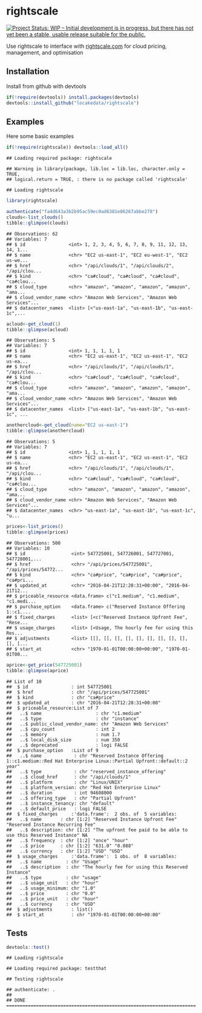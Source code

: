 rightscale
==========

[![Project Status: WIP – Initial development is in progress, but there has not yet been a stable, usable release suitable for the public.](http://www.repostatus.org/badges/latest/wip.svg)](http://www.repostatus.org/#wip)

Use rightscale to interface with [rightscale.com](https://rightscale.com) for cloud pricing, management, and optimisation

Installation
------------

Install from github with devtools

``` r
if(!require(devtools)) install.packages(devtools)
devtools::install_github("locakedata/rightscale")
```

Examples
--------

Here some basic examples

``` r
if(!require(rightscale)) devtools::load_all()
```

    ## Loading required package: rightscale

    ## Warning in library(package, lib.loc = lib.loc, character.only = TRUE,
    ## logical.return = TRUE, : there is no package called 'rightscale'

    ## Loading rightscale

``` r
library(rightscale)

authenticate("fa4d643a3b2b95ac59ec0ad6381e86267abbe278")
clouds<-list_clouds()
tibble::glimpse(clouds)
```

    ## Observations: 62
    ## Variables: 7
    ## $ id                <int> 1, 2, 3, 4, 5, 6, 7, 8, 9, 11, 12, 13, 14, 1...
    ## $ name              <chr> "EC2 us-east-1", "EC2 eu-west-1", "EC2 us-we...
    ## $ href              <chr> "/api/clouds/1", "/api/clouds/2", "/api/clou...
    ## $ kind              <chr> "ca#cloud", "ca#cloud", "ca#cloud", "ca#clou...
    ## $ cloud_type        <chr> "amazon", "amazon", "amazon", "amazon", "ama...
    ## $ cloud_vendor_name <chr> "Amazon Web Services", "Amazon Web Services"...
    ## $ datacenter_names  <list> [<"us-east-1a", "us-east-1b", "us-east-1c",...

``` r
acloud<-get_cloud(1)
tibble::glimpse(acloud)
```

    ## Observations: 5
    ## Variables: 7
    ## $ id                <int> 1, 1, 1, 1, 1
    ## $ name              <chr> "EC2 us-east-1", "EC2 us-east-1", "EC2 us-ea...
    ## $ href              <chr> "/api/clouds/1", "/api/clouds/1", "/api/clou...
    ## $ kind              <chr> "ca#cloud", "ca#cloud", "ca#cloud", "ca#clou...
    ## $ cloud_type        <chr> "amazon", "amazon", "amazon", "amazon", "ama...
    ## $ cloud_vendor_name <chr> "Amazon Web Services", "Amazon Web Services"...
    ## $ datacenter_names  <list> ["us-east-1a", "us-east-1b", "us-east-1c", ...

``` r
anothercloud<-get_cloud(name="EC2 us-east-1")
tibble::glimpse(anothercloud)
```

    ## Observations: 5
    ## Variables: 7
    ## $ id                <int> 1, 1, 1, 1, 1
    ## $ name              <chr> "EC2 us-east-1", "EC2 us-east-1", "EC2 us-ea...
    ## $ href              <chr> "/api/clouds/1", "/api/clouds/1", "/api/clou...
    ## $ kind              <chr> "ca#cloud", "ca#cloud", "ca#cloud", "ca#clou...
    ## $ cloud_type        <chr> "amazon", "amazon", "amazon", "amazon", "ama...
    ## $ cloud_vendor_name <chr> "Amazon Web Services", "Amazon Web Services"...
    ## $ datacenter_names  <chr> "us-east-1a", "us-east-1b", "us-east-1c", "u...

``` r
prices<-list_prices()
tibble::glimpse(prices)
```

    ## Observations: 500
    ## Variables: 10
    ## $ id                 <int> 547725001, 547726001, 547727001, 547728001,...
    ## $ href               <chr> "/api/prices/547725001", "/api/prices/54772...
    ## $ kind               <chr> "ca#price", "ca#price", "ca#price", "ca#pri...
    ## $ updated_at         <chr> "2016-04-21T12:28:31+00:00", "2016-04-21T12...
    ## $ priceable_resource <data.frame> c("c1.medium", "c1.medium", "c1.medi...
    ## $ purchase_option    <data.frame> c("Reserved Instance Offering 1::c1....
    ## $ fixed_charges      <list> [<c("Reserved Instance Upfront Fee", "Rese...
    ## $ usage_charges      <list> [<Usage, The hourly fee for using this Res...
    ## $ adjustments        <list> [[], [], [], [], [], [], [], [], [], [], [...
    ## $ start_at           <chr> "1970-01-01T00:00:00+00:00", "1970-01-01T00...

``` r
aprice<-get_price(547725001)
tibble::glimpse(aprice)
```

    ## List of 10
    ##  $ id                : int 547725001
    ##  $ href              : chr "/api/prices/547725001"
    ##  $ kind              : chr "ca#price"
    ##  $ updated_at        : chr "2016-04-21T12:28:31+00:00"
    ##  $ priceable_resource:List of 7
    ##   ..$ name                    : chr "c1.medium"
    ##   ..$ type                    : chr "instance"
    ##   ..$ public_cloud_vendor_name: chr "Amazon Web Services"
    ##   ..$ cpu_count               : int 2
    ##   ..$ memory                  : num 1.7
    ##   ..$ local_disk_size         : num 350
    ##   ..$ deprecated              : logi FALSE
    ##  $ purchase_option   :List of 9
    ##   ..$ name            : chr "Reserved Instance Offering 1::c1.medium::Red Hat Enterprise Linux::Partial Upfront::default::2 year"
    ##   ..$ type            : chr "reserved_instance_offering"
    ##   ..$ cloud_href      : chr "/api/clouds/1"
    ##   ..$ platform        : chr "Linux/UNIX"
    ##   ..$ platform_version: chr "Red Hat Enterprise Linux"
    ##   ..$ duration        : int 94608000
    ##   ..$ offering_type   : chr "Partial Upfront"
    ##   ..$ instance_tenancy: chr "default"
    ##   ..$ default_price   : logi FALSE
    ##  $ fixed_charges     :'data.frame':  2 obs. of  5 variables:
    ##   ..$ name       : chr [1:2] "Reserved Instance Upfront Fee" "Reserved Instance Recurring Fee"
    ##   ..$ description: chr [1:2] "The upfront fee paid to be able to use this Reserved Instance" NA
    ##   ..$ frequency  : chr [1:2] "once" "hour"
    ##   ..$ price      : chr [1:2] "631.0" "0.088"
    ##   ..$ currency   : chr [1:2] "USD" "USD"
    ##  $ usage_charges     :'data.frame':  1 obs. of  8 variables:
    ##   ..$ name         : chr "Usage"
    ##   ..$ description  : chr "The hourly fee for using this Reserved Instance"
    ##   ..$ type         : chr "usage"
    ##   ..$ usage_unit   : chr "hour"
    ##   ..$ usage_minimum: chr "1.0"
    ##   ..$ price        : chr "0.0"
    ##   ..$ price_unit   : chr "hour"
    ##   ..$ currency     : chr "USD"
    ##  $ adjustments       : list()
    ##  $ start_at          : chr "1970-01-01T00:00:00+00:00"

Tests
-----

``` r
devtools::test()
```

    ## Loading rightscale

    ## Loading required package: testthat

    ## Testing rightscale

    ## authenticate: .
    ## 
    ## DONE ======================================================================
